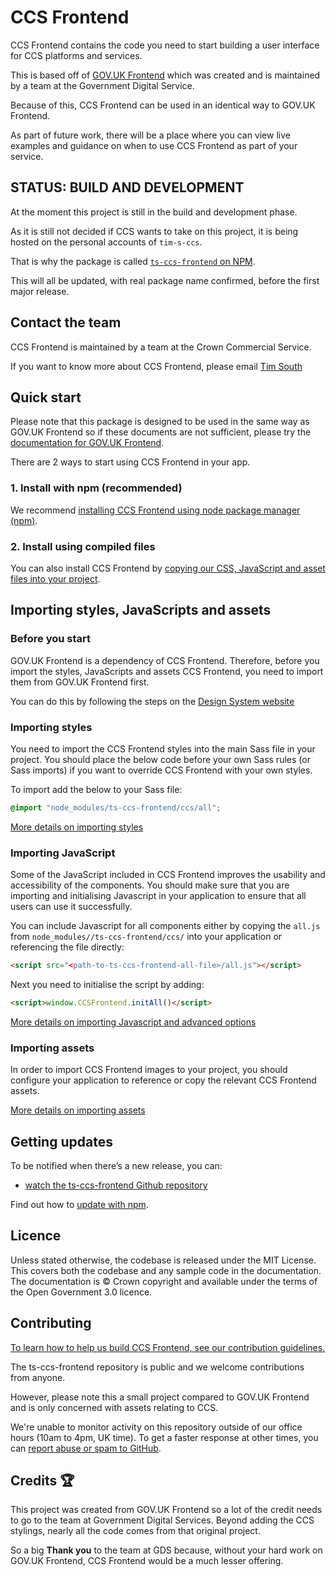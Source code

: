 # CCS Frontend

CCS Frontend contains the code you need to start building a user interface
for CCS platforms and services.

This is based off of [GOV.UK Frontend](https://github.com/alphagov/govuk-frontend) which was created and is maintained by a team at the Government Digital Service.

Because of this, CCS Frontend can be used in an identical way to GOV.UK Frontend.

As part of future work, there will be a place where you can view live examples and guidance on when to use CCS Frontend as part of your service.

## STATUS: BUILD AND DEVELOPMENT
At the moment this project is still in the build and development phase.

As it is still not decided if CCS wants to take on this project, it is being hosted on the personal accounts of `tim-s-ccs`.

That is why the package is called [`ts-ccs-frontend` on NPM](https://www.npmjs.com/package/ts-ccs-frontend).

This will all be updated, with real package name confirmed, before the first major release.

## Contact the team

CCS Frontend is maintained by a team at the Crown Commercial Service.

If you want to know more about CCS Frontend, please email [Tim South](mailto:timothy.south@crowncommercial.gov.uk)

## Quick start

Please note that this package is designed to be used in the same way as GOV.UK Frontend so if these documents are not sufficient, please try the [documentation for GOV.UK Frontend](https://frontend.design-system.service.gov.uk/).

There are 2 ways to start using CCS Frontend in your app.

### 1. Install with npm (recommended)

We recommend [installing CCS Frontend using node package manager (npm)](docs/instillation/install-with-npm.md).

### 2. Install using compiled files

You can also install CCS Frontend by [copying our CSS, JavaScript and asset files into your project](docs/instillation/install-using-compiled-files.md).

## Importing styles, JavaScripts and assets

### Before you start
GOV.UK Frontend is a dependency of CCS Frontend.
Therefore, before you import the styles, JavaScripts and assets CCS Frontend, you need to import them from GOV.UK Frontend first.

You can do this by following the steps on the [Design System website](https://frontend.design-system.service.gov.uk/get-started/#get-started)

### Importing styles

You need to import the CCS Frontend styles into the main Sass file in your project.
You should place the below code before your own Sass rules (or Sass imports) if you want to override CCS Frontend with your own styles.

To import add the below to your Sass file:

  ```scss
  @import "node_modules/ts-ccs-frontend/ccs/all";
  ```

[More details on importing styles](https://github.com/tim-s-ccs/ts-ccs-frontend/blob/main/docs/guides/import-assets.md#css)

### Importing JavaScript

Some of the JavaScript included in CCS Frontend improves the usability and accessibility of the components.
You should make sure that you are importing and initialising Javascript in your application to ensure that all users can use it successfully.

You can include Javascript for all components either by copying the `all.js` from `node_modules//ts-ccs-frontend/ccs/` into your application or referencing the file directly:

```html
<script src="<path-to-ts-ccs-frontend-all-file>/all.js"></script>
```
Next you need to initialise the script by adding:

```html
<script>window.CCSFrontend.initAll()</script>
```

[More details on importing Javascript and advanced options](https://github.com/tim-s-ccs/ts-ccs-frontend/blob/main/docs/guides/import-assets.md#javascript)

### Importing assets

In order to import CCS Frontend images to your project, you should configure your application to reference or copy the relevant CCS Frontend assets.

[More details on importing assets](https://github.com/tim-s-ccs/ts-ccs-frontend/blob/main/docs/guides/import-assets.md#image-assets)

## Getting updates

To be notified when there’s a new release, you can:

- [watch the ts-ccs-frontend Github repository](https://docs.github.com/en/github/managing-subscriptions-and-notifications-on-github/setting-up-notifications/configuring-notifications#configuring-your-watch-settings-for-an-individual-repository)

Find out how to [update with npm](docs/guides/update-with-npm.md).

## Licence

Unless stated otherwise, the codebase is released under the MIT License. This
covers both the codebase and any sample code in the documentation. The
documentation is &copy; Crown copyright and available under the terms of the
Open Government 3.0 licence.

## Contributing

[To learn how to help us build CCS Frontend, see our contribution guidelines.](CONTRIBUTING.md)

The ts-ccs-frontend repository is public and we welcome contributions from anyone.

However, please note this a small project compared to GOV.UK Frontend and is only concerned with assets relating to CCS.

We're unable to monitor activity on this repository outside of our office hours (10am to 4pm, UK time). To get a faster response at other times, you can [report abuse or spam to GitHub](https://docs.github.com/en/communities/maintaining-your-safety-on-github/reporting-abuse-or-spam).

## Credits :trophy:
This project was created from GOV.UK Frontend so a lot of the credit needs to go to the team at Government Digital Services.
Beyond adding the CCS stylings, nearly all the code comes from that original project.

So a big **Thank you** to the team at GDS because, without your hard work on GOV.UK Frontend, CCS Frontend would be a much lesser offering.
